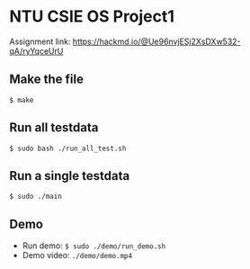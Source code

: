 # NTU CSIE OS Project1

Assignment link: https://hackmd.io/@Ue96nvjESj2XsDXw532-qA/ryYqceUrU

## Make the file

```
$ make
```

## Run all testdata

```
$ sudo bash ./run_all_test.sh
```

## Run a single testdata

```
$ sudo ./main
```

## Demo

* Run demo: ```$ sudo ./demo/run_demo.sh```
* Demo video: ```./demo/demo.mp4```
